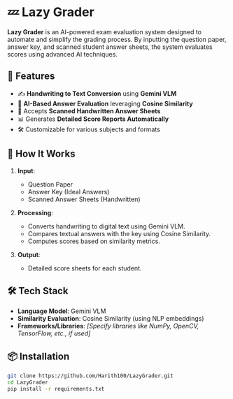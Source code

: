 # 💤 Lazy Grader

**Lazy Grader** is an AI-powered exam evaluation system designed to automate and simplify the grading process. By inputting the question paper, answer key, and scanned student answer sheets, the system evaluates scores using advanced AI techniques.

## 🚀 Features

- ✍️ **Handwriting to Text Conversion** using **Gemini VLM**
- 🧠 **AI-Based Answer Evaluation** leveraging **Cosine Similarity**
- 📄 Accepts **Scanned Handwritten Answer Sheets**
- 📊 Generates **Detailed Score Reports Automatically**
- 🛠️ Customizable for various subjects and formats

## 🧠 How It Works

1. **Input**:
   - Question Paper
   - Answer Key (Ideal Answers)
   - Scanned Answer Sheets (Handwritten)

2. **Processing**:
   - Converts handwriting to digital text using Gemini VLM.
   - Compares textual answers with the key using Cosine Similarity.
   - Computes scores based on similarity metrics.

3. **Output**:
   - Detailed score sheets for each student.

## 🛠️ Tech Stack

- **Language Model**: Gemini VLM
- **Similarity Evaluation**: Cosine Similarity (using NLP embeddings)
- **Frameworks/Libraries**: *[Specify libraries like NumPy, OpenCV, TensorFlow, etc., if used]*

## 📦 Installation

```bash
git clone https://github.com/Harith100/LazyGrader.git
cd LazyGrader
pip install -r requirements.txt
